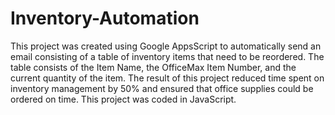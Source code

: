 # Inventory-Automation
This project was created using Google AppsScript to automatically send an email consisting of a table of inventory items that need to be reordered. The table consists of the Item Name, the OfficeMax Item Number, and the current quantity of the item. The result of this project reduced time spent on inventory management by 50% and ensured that office supplies could be ordered on time. This project was coded in JavaScript.
